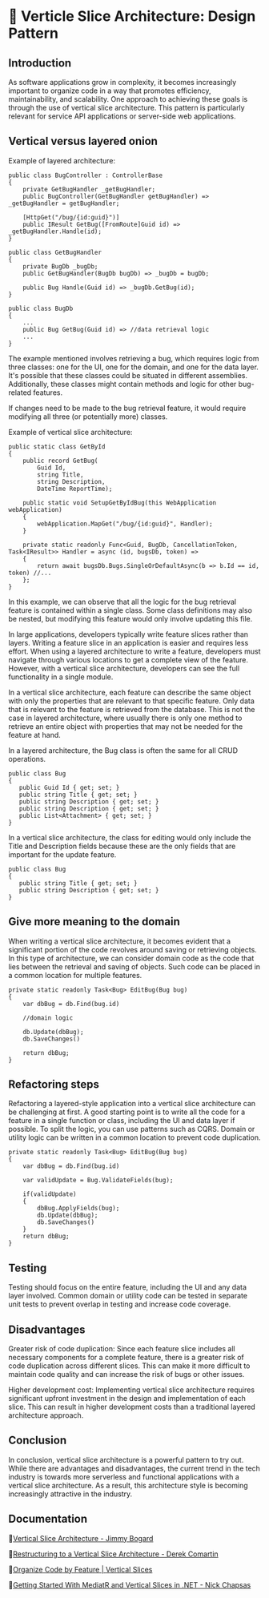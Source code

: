 # :cake: Verticle Slice Architecture: Design Pattern

## Introduction

As software applications grow in complexity, it becomes increasingly important to organize code in a way that promotes efficiency, maintainability, and scalability. One approach to achieving these goals is through the use of vertical slice architecture. This pattern is particularly relevant for service API applications or server-side web applications.

## Vertical versus layered onion

Example of layered architecture:
```
public class BugController : ControllerBase
{
    private GetBugHandler _getBugHandler;
    public BugController(GetBugHandler getBugHandler) => _getBugHandler = getBugHandler;

    [HttpGet("/bug/{id:guid}")]
    public IResult GetBug([FromRoute]Guid id) => _getBugHandler.Handle(id);
}

public class GetBugHandler
{   
    private BugDb _bugDb;
    public GetBugHandler(BugDb bugDb) => _bugDb = bugDb;

    public Bug Handle(Guid id) => _bugDb.GetBug(id);
}

public class BugDb
{
    ...
    public Bug GetBug(Guid id) => //data retrieval logic 
    ...
}
```
The example mentioned involves retrieving a bug, which requires logic from three classes: one for the UI, one for the domain, and one for the data layer. It's possible that these classes could be situated in different assemblies. Additionally, these classes might contain methods and logic for other bug-related features.

If changes need to be made to the bug retrieval feature, it would require modifying all three (or potentially more) classes.

Example of vertical slice architecture:
```
public static class GetById
{
    public record GetBug(
        Guid Id,
        string Title,
        string Description,
        DateTime ReportTime);

    public static void SetupGetByIdBug(this WebApplication webApplication)
    {
        webApplication.MapGet("/bug/{id:guid}", Handler);
    }

    private static readonly Func<Guid, BugDb, CancellationToken, Task<IResult>> Handler = async (id, bugsDb, token) =>
    {
        return await bugsDb.Bugs.SingleOrDefaultAsync(b => b.Id == id, token) //...
    };
}
```
In this example, we can observe that all the logic for the bug retrieval feature is contained within a single class. Some class definitions may also be nested, but modifying this feature would only involve updating this file.

In large applications, developers typically write feature slices rather than layers. Writing a feature slice in an application is easier and requires less effort. When using a layered architecture to write a feature, developers must navigate through various locations to get a complete view of the feature. However, with a vertical slice architecture, developers can see the full functionality in a single module.

In a vertical slice architecture, each feature can describe the same object with only the properties that are relevant to that specific feature. Only data that is relevant to the feature is retrieved from the database. This is not the case in layered architecture, where usually there is only one method to retrieve an entire object with properties that may not be needed for the feature at hand.

In a layered architecture, the Bug class is often the same for all CRUD operations.
```
public class Bug 
{
   public Guid Id { get; set; }
   public string Title { get; set; }
   public string Description { get; set; }
   public string Description { get; set; }
   public List<Attachment> { get; set; }
}
```

In a vertical slice architecture, the class for editing would only include the Title and Description fields because these are the only fields that are important for the update feature.
```
public class Bug 
{
   public string Title { get; set; }
   public string Description { get; set; }
}
```

## Give more meaning to the domain

When writing a vertical slice architecture, it becomes evident that a significant portion of the code revolves around saving or retrieving objects. In this type of architecture, we can consider domain code as the code that lies between the retrieval and saving of objects. Such code can be placed in a common location for multiple features.

```
private static readonly Task<Bug> EditBug(Bug bug)
{
    var dbBug = db.Find(bug.id)

    //domain logic

    db.Update(dbBug);
    db.SaveChanges()

    return dbBug;
}
```

## Refactoring steps

Refactoring a layered-style application into a vertical slice architecture can be challenging at first. A good starting point is to write all the code for a feature in a single function or class, including the UI and data layer if possible. To split the logic, you can use patterns such as CQRS. Domain or utility logic can be written in a common location to prevent code duplication.

```
private static readonly Task<Bug> EditBug(Bug bug)
{
    var dbBug = db.Find(bug.id)

    var validUpdate = Bug.ValidateFields(bug);

    if(validUpdate)
    {
        dbBug.ApplyFields(bug);
        db.Update(dbBug);
        db.SaveChanges()
    }
    return dbBug;
}
```

## Testing

Testing should focus on the entire feature, including the UI and any data layer involved. Common domain or utility code can be tested in separate unit tests to prevent overlap in testing and increase code coverage.

## Disadvantages

Greater risk of code duplication: Since each feature slice includes all necessary components for a complete feature, there is a greater risk of code duplication across different slices. This can make it more difficult to maintain code quality and can increase the risk of bugs or other issues.

Higher development cost: Implementing vertical slice architecture requires significant upfront investment in the design and implementation of each slice. This can result in higher development costs than a traditional layered architecture approach.


## Conclusion

In conclusion, vertical slice architecture is a powerful pattern to try out. While there are advantages and disadvantages, the current trend in the tech industry is towards more serverless and functional applications with a vertical slice architecture. As a result, this architecture style is becoming increasingly attractive in the industry.


## Documentation

:link:[Vertical Slice Architecture - Jimmy Bogard](https://www.youtube.com/watch?v=5kOzZz2vj2o)

:link:[Restructuring to a Vertical Slice Architecture - Derek Comartin](https://www.youtube.com/watch?v=cVVMbuKmNes)

:link:[Organize Code by Feature | Vertical Slices](https://www.youtube.com/watch?v=PRns0rqPonA)

:link:[Getting Started With MediatR and Vertical Slices in .NET - Nick Chapsas](https://www.youtube.com/watch?v=Ve__md8LeDY)